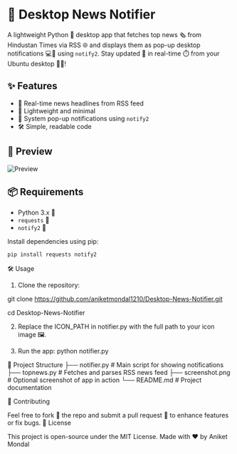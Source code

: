 # 📰 Desktop News Notifier

A lightweight Python 🐍 desktop app that fetches top news 🗞️ from Hindustan Times via RSS 🌐 and displays them as pop-up desktop notifications 💻🔔 using `notify2`. Stay updated 📡 in real-time ⏱️ from your Ubuntu desktop 🧾🧠!

## ✨ Features
- 📡 Real-time news headlines from RSS feed
- 🧠 Lightweight and minimal
- 🔔 System pop-up notifications using `notify2`
- 🛠️ Simple, readable code

## 📸 Preview
![Preview](./screenshot.png) <!-- Replace with actual screenshot path if available -->

## 📦 Requirements
- Python 3.x 🐍
- `requests` 📡
- `notify2` 🔔

Install dependencies using pip:
```bash
pip install requests notify2
```

🛠️ Usage

1. Clone the repository:
  
  git clone https://github.com/aniketmondal1210/Desktop-News-Notifier.git

  cd Desktop-News-Notifier

2. Replace the ICON_PATH in notifier.py with the full path to your icon image 🖼️.

3. Run the app:
   python notifier.py

📁 Project Structure
├── notifier.py       # Main script for showing notifications
├── topnews.py        # Fetches and parses RSS news feed
├── screenshot.png    # Optional screenshot of app in action
└── README.md         # Project documentation

🙌 Contributing

Feel free to fork 🍴 the repo and submit a pull request 🤝 to enhance features or fix bugs.
📜 License

This project is open-source under the MIT License.
Made with ❤️ by Aniket Mondal
